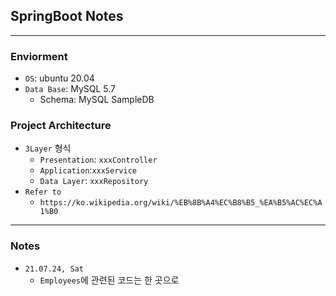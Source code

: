 ## SpringBoot Notes

--- 

### Enviorment
  - `OS`: ubuntu 20.04
  - `Data Base`: MySQL 5.7
    - Schema: MySQL SampleDB

### Project Architecture
  - `3Layer` 형식
    - `Presentation`: `xxxController`
    - `Application`:`xxxService`
    - `Data Layer`: `xxxRepository`
  - `Refer to`
    - `https://ko.wikipedia.org/wiki/%EB%8B%A4%EC%B8%B5_%EA%B5%AC%EC%A1%B0` 

--- 

### Notes
 - `21.07.24, Sat`
   - `Employees`에 관련된 코드는 한 곳으로